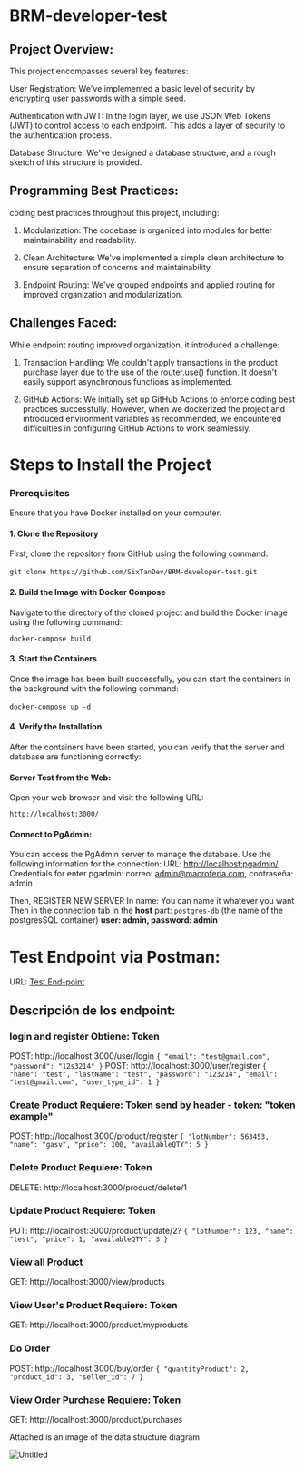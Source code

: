 # BRM-developer-test
## Project Overview:

This project encompasses several key features:

User Registration: We've implemented a basic level of security by encrypting user passwords with a simple seed.

Authentication with JWT: In the login layer, we use JSON Web Tokens (JWT) to control access to each endpoint. This adds a layer of security to the authentication process.

Database Structure: We've designed a database structure, and a rough sketch of this structure is provided.

## Programming Best Practices:

coding best practices throughout this project, including:

1. Modularization: The codebase is organized into modules for better maintainability and readability.

2. Clean Architecture: We've implemented a simple clean architecture to ensure separation of concerns and maintainability.

3. Endpoint Routing: We've grouped endpoints and applied routing for improved organization and modularization.

## Challenges Faced:

While endpoint routing improved organization, it introduced a challenge:

1. Transaction Handling: We couldn't apply transactions in the product purchase layer due to the use of the router.use() function. It doesn't easily support asynchronous functions as implemented.

2. GitHub Actions: We initially set up GitHub Actions to enforce coding best practices successfully. However, when we dockerized the project and introduced environment variables as recommended, we encountered difficulties in configuring GitHub Actions to work seamlessly.


# Steps to Install the Project
### Prerequisites
Ensure that you have Docker installed on your computer.

#### 1. Clone the Repository
First, clone the repository from GitHub using the following command:

`git clone https://github.com/SixTanDev/BRM-developer-test.git` 

#### 2. Build the Image with Docker Compose
Navigate to the directory of the cloned project and build the Docker image using the following command:

`docker-compose build`

#### 3. Start the Containers
Once the image has been built successfully, you can start the containers in the background with the following command:

`docker-compose up -d` 

#### 4. Verify the Installation
After the containers have been started, you can verify that the server and database are functioning correctly:

#### Server Test from the Web:
Open your web browser and visit the following URL:

`http://localhost:3000/`

#### Connect to PgAdmin:
You can access the PgAdmin server to manage the database. Use the following information for the connection:
URL: [http://localhost:pgadmin/](http://127.0.0.1:5050/browser/)
Credentials for enter pgadmin: correo: admin@macroferia.com, contraseña: admin

Then, REGISTER NEW SERVER
In name: You can name it whatever you want
Then in the connection tab in the **host** part: `postgres-db` (the name of the postgresSQL container)
**user: admin, password: admin**

# Test Endpoint via Postman:
URL: [Test End-point](https://elements.getpostman.com/redirect?entityId=25596787-b63026ce-7426-45e3-a3bd-d42cc21465fd&entityType=collection)

## Descripción de los endpoint:

### login and register    Obtiene: Token
POST: http://localhost:3000/user/login
`{
    "email": "test@gmail.com",
    "password": "12s3214"
}`
POST: http://localhost:3000/user/register
`{
    "name": "test",
    "lastName": "test",
    "password": "123214",
    "email": "test@gmail.com",
    "user_type_id": 1
}`

### Create  Product    Requiere: Token    send by header - token: "token example"
POST: http://localhost:3000/product/register
`{
    "lotNumber": 563453,
    "name": "gasv",
    "price": 100,
    "availableQTY": 5
}`

### Delete Product      Requiere: Token
DELETE: http://localhost:3000/product/delete/1

### Update  Product     Requiere: Token
PUT: http://localhost:3000/product/update/2?
`{
    "lotNumber": 123,
    "name": "test",
    "price": 1,
    "availableQTY": 3
}`

### View all Product
GET: http://localhost:3000/view/products

### View User's Product     Requiere: Token
GET: http://localhost:3000/product/myproducts


### Do Order
POST: http://localhost:3000/buy/order
`{
    "quantityProduct": 2,
    "product_id": 3,
    "seller_id": 7
}`

### View Order Purchase    Requiere: Token
GET: http://localhost:3000/product/purchases


Attached is an image of the data structure diagram

![Untitled](https://github.com/SixTanDev/BRM-developer-test/assets/80958543/62bcbbca-941e-4129-b37c-377b1c3e27af)
